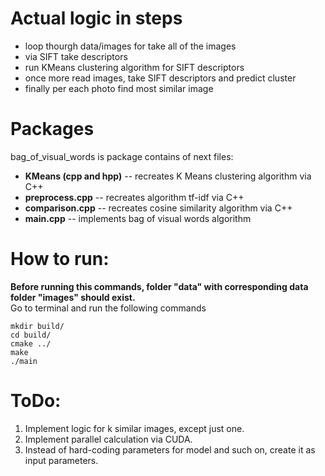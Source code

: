 # Actual logic in steps
- loop thourgh data/images for take all of the images
- via SIFT take descriptors
- run KMeans clustering algorithm for SIFT descriptors
- once more read images, take SIFT descriptors and predict cluster
- finally per each photo find most similar image

# Packages
bag_of_visual_words is package contains of next files:
- <b>KMeans (cpp and hpp)</b> -- recreates K Means clustering algorithm via C++
- <b>preprocess.cpp</b> -- recreates algorithm tf-idf via C++</b>
- <b>comparison.cpp</b> -- recreates cosine similarity algorithm via C++
- <b>main.cpp</b> -- implements bag of visual words algorithm

# How to run:
<b>Before running this commands, folder "data" with corresponding data folder "images" should exist.</b>
<br>
Go to terminal and run the following commands
```
mkdir build/
cd build/
cmake ../
make
./main
```

# ToDo:
1. Implement logic for k similar images, except just one.
2. Implement parallel calculation via CUDA.
3. Instead of hard-coding parameters for model and such on, create it as input parameters.
